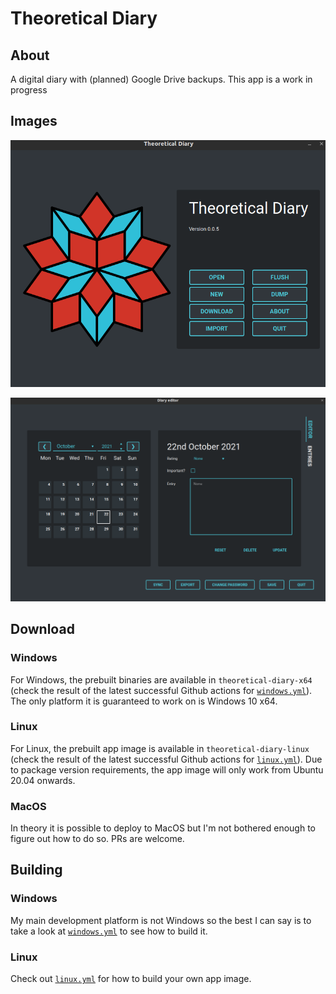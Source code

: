 # Theoretical Diary

## About

A digital diary with (planned) Google Drive backups. This app is a work in progress

## Images

![](images/main_menu.png)

![](images/diary_editor.png)

## Download

### Windows

For Windows, the prebuilt binaries are available in `theoretical-diary-x64` (check the result of the latest successful Github actions for [`windows.yml`](https://github.com/someretical/theoretical-diary/actions/workflows/windows.yml)). The only platform it is guaranteed to work on is Windows 10 x64.

### Linux

For Linux, the prebuilt app image is available in `theoretical-diary-linux` (check the result of the latest successful Github actions for [`linux.yml`](https://github.com/someretical/theoretical-diary/actions/workflows/linux.yml)). Due to package version requirements, the app image will only work from Ubuntu 20.04  onwards.

### MacOS

In theory it is possible to deploy to MacOS but I'm not bothered enough to figure out how to do so. PRs are welcome.

## Building

### Windows

My main development platform is not Windows so the best I can say is to take a look at [`windows.yml`](https://github.com/someretical/theoretical-diary/blob/master/.github/workflows/linux.yml) to see how to build it.

### Linux

Check out [`linux.yml`](https://github.com/someretical/theoretical-diary/blob/master/.github/workflows/linux.yml) for how to build your own app image.
